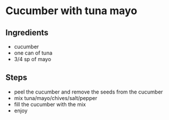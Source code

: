 # Cucumber with tuna mayo

## Ingredients
- cucumber
- one can of tuna
- 3/4 sp of mayo

## Steps
- peel the cucumber and remove the seeds from the cucumber
- mix tuna/mayo/chives/salt/pepper
- fill the cucumber with the mix
- enjoy

